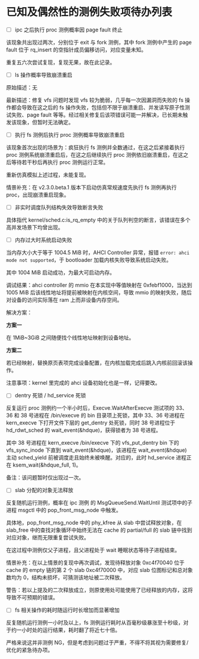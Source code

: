 # 已知及偶然性的测例失败项待办列表

- [ ] ipc 之后执行 proc 测例概率因 page fault 终止

该现象共出现过两次，分别位于 exit 与 fork 测例，其中 fork 测例中产生的 page fault 位于 rq_insert 的空指针成员偏移访问，对应变量未知。

重复五六次尝试复现，复现无果，故在此记录。

- [ ] ls 操作概率导致崩溃重启

原始描述：无

最新描述：修复 vfs 问题时发现 vfs 较为脆弱，几乎每一次因漏洞而失败的 fs 操作都会导致在这之后的 fs 操作失败，包括但不限于崩溃重启、并发读写原子性测试失败、page fault 等等。经过相关修复后该项错误可能一并解决，已长期未触发该现象，但暂时无法确定。

- [ ] 执行 fs 测例后执行 proc 测例概率导致崩溃重启

该现象首次出现的场景为：疯狂执行 fs 测例并全数通过，在这之后紧接着执行 proc 测例系统崩溃重启后，在这之后继续执行 proc 测例依旧崩溃重启，在这之后等待若干秒后再执行 proc 测例运行正常。

重新仿真模拟上述过程，未能复现。

情景补充：在 v2.3.0.beta.1 版本下启动仿真常规速度先执行 fs 测例再执行 proc，出现崩溃重启现象。

- [ ] 非实时调度队列结构失效导致断言失败

具体指代 kernel/sched.c:is_rq_empty 中的关于队列判空的断言，该错误在多个高并发场景下均曾出现。

- [ ] 内存过大时系统启动失败

当内存大小大于等于 1004.5 MiB 时，AHCI Controller 异常，报错 `error: ahci mode not supported`，于 bootloader 加载内核失败导致系统启动失败。

其中 1004 MiB 启动成功，为最大可启动内存。

调试结果：ahci controller 的 mmio 在本实现中等值映射在 0xfebf1000，当达到 1005 MiB 后该线性地址将提前被映射在内核空间，导致 mmio 的映射失败，随后对设备的访问实际落在 ram 上而非设备内存空间。

解决方案：

**方案一**

在 1MiB\~3GiB 之间随便找个线性地址映射到设备地址。

**方案二**

若已经映射，替换原页表项完成设备配置，在内核加载完成后跳入内核前回滚该操作。

注意事项：kernel 里完成的 ahci 设备初始化也是一样，记得要改。

- [ ] dentry 死锁 / hd\_service 死锁

反复运行 proc 测例约一个半小时后，Execve.WaitAfterExecve 测试项的 33、36 和 38 号进程在 /bin/execve 的 bin 目录项上死锁，其中 33、36 号进程在 kern\_execve 下打开文件下层的 get\_dentry 处死锁，同时 38 号进程位于 hd\_rdwt\_sched 的 wait\_event(&hdque)，获得锁者为 38 号进程。

其中 38 号进程在 kern\_execve /bin/execve 下的  vfs\_put\_dentry bin 下的 vfs\_sync\_inode 下直到 wait\_event(&hdque)，该进程在 wait\_event(&hdque) 主动 sched\_yield 前被调度走且始终未被唤醒。对应的，此时 hd\_service 进程正在 ksem\_wait(&hdque_full, 1)。

备注：该问题暂时仅出现过一次。

- [ ] slab 分配的对象无法释放

反复随机运行测例，概率在 ipc 测例 的 MsgQueueSend.WaitUntil 测试项中的子进程 msgctl 中的 pop_front_msg_node 中触发。

具体地，pop_front_msg_node 中的 phy\_kfree 从 slab 中尝试释放对象，在 slab\_free 中的查找对象循环中始终无法在 cache 的 partial/full 的 slab 链中找到对应对象，继而无限重复尝试失败。

在这过程中测例仅父子进程，且父进程处于 wait 睡眠状态等待子进程结束。

情景补充：在以上情景的复现中再次调试，发现待释放对象 0xc4f70040 位于 cache 的 empty 链的第 2 个 slab 0xc4f70000 中，对应 slab 位图标记和总对象数均为 0，结构未损坏，可猜测该地址被二次释放。

警告：若以上提及的二次释放成立，则原使用处可能使用了已经释放的内存，这将导致不可预期的错误。

- [ ] fs 相关操作的耗时随运行时长增加而显著增加

反复随机运行测例一小时及以上，fs 测例运行耗时从百毫秒级暴涨至十秒级，对于约一小时处的运行结果，耗时翻了将近七十倍。

严格来说这并非测例 NG，但是考虑到问题过于严重，不得不将其视为需要修复/优化的紧急待办项。
